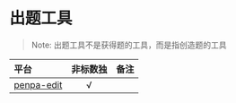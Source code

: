 # 出题工具

> Note: 出题工具不是获得题的工具，而是指创造题的工具

| 平台           | 非标数独 | 备注 |
|:-------------|:----:|---|
| [penpa-edit] |  √   | |

[penpa-edit]: https://github.com/zhugelianglongming/penpa-edit
